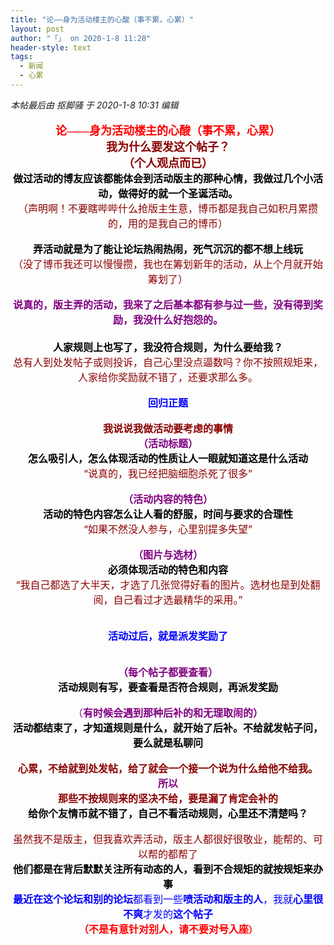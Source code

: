 ```yaml
---
title: "论——身为活动楼主的心酸（事不累，心累）"
layout: post
author: "「」 on 2020-1-8 11:28"
header-style: text
tags:
  - 新闻
  - 心累
---
```


<head></head>
<body>
 <i class="pstatus"> 本帖最后由 抠脚骚 于 2020-1-8 10:31 编辑 </i>
 <br> 
 <br> 
 <div align="center"> 
  <font face="黑体"><font size="4"><font color="#ff0000"><strong>论——身为活动楼主的心酸（事不累，心累）</strong></font></font></font> 
 </div> 
 <div align="center"> 
  <font face="黑体"><font size="4"><font color="#8b0000"><strong>我为什么要发这个帖子？</strong></font></font></font> 
 </div> 
 <div align="center"> 
  <font face="黑体"><font size="4"><font color="#8b0000"><strong>（个人观点而已）</strong></font></font></font> 
 </div> 
 <div align="center"> 
  <strong><font size="3"><font color="#000000">做过活动的博友应该都能体会到活动版主的那种心情，我做过几个小活动，做得好的就一个圣诞活动。</font></font></strong> 
 </div> 
 <div align="center"> 
  <font size="3"><font color="#8b0000">（声明啊！不要瞎哔哔什么抢版主生意，博币都是我自己如积月累攒的，用的是我自己的博币）</font></font> 
  <br> 
 </div>
 <br> 
 <div align="center"> 
  <font size="3"><font color="#000000"><strong>弄活动就是为了能让论坛热闹热闹，死气沉沉的都不想上线玩</strong></font></font> 
 </div> 
 <div align="center"> 
  <font size="3"> <font color="#8b0000">（没了博币我还可以慢慢攒，我也在筹划新年的活动，从上个月就开始筹划了）</font></font> 
 </div>
 <br> 
 <div align="center"> 
  <font size="3"><font color="#800080"><strong>说真的，版主弄的活动，我来了之后基本都有参与过一些，没有得到奖励，我没什么好抱怨的。</strong></font></font> 
 </div> 
 <div align="center"> 
  <font size="3"><br> </font> 
 </div> 
 <div align="center"> 
  <font size="3"><font color="#000000"><strong>人家规则上也写了，我没符合规则，为什么要给我？</strong></font></font> 
 </div> 
 <div align="center"> 
  <font size="3"><font color="#8b0000">总有人到处发帖子或则投诉，自己心里没点逼数吗？你不按照规矩来，人家给你奖励就不错了，还要求那么多。</font></font> 
 </div>
 <br> 
 <div align="center"> 
  <font size="3"><font color="#0000ff"><strong>回归正题</strong></font></font> 
 </div>
 <br> 
 <div align="center"> 
  <font size="3"><font color="#8b0000"><strong>我说说我做活动要考虑的事情</strong></font></font> 
 </div> 
 <div align="center"> 
  <font size="3"><font color="#800080"><strong>（活动标题）</strong></font></font> 
 </div> 
 <div align="center"> 
  <font size="3"><font color="#000000"><strong>怎么吸引人，怎么体现活动的性质让人一眼就知道这是什么活动</strong></font></font> 
 </div> 
 <div align="center"> 
  <font size="3"><font color="#8b0000">“说真的，我已经把脑细胞杀死了很多”</font></font> 
 </div>
 <br> 
 <div align="center"> 
  <font size="3"><font color="#800080"><strong>（活动内容的特色）</strong></font></font> 
 </div> 
 <div align="center"> 
  <font size="3"><font color="#000000"><strong>活动的特色内容怎么让人看的舒服，时间与要求的合理性</strong></font></font> 
 </div> 
 <div align="center"> 
  <font size="3"><font color="#8b0000">“如果不然没人参与，心里别提多失望”</font></font> 
 </div>
 <br> 
 <div align="center"> 
  <font size="3"><font color="#800080"><strong>（图片与选材）</strong></font></font> 
 </div> 
 <div align="center"> 
  <font size="3"><font color="#000000"><strong>必须体现活动的特色和内容</strong></font></font> 
 </div> 
 <div align="center"> 
  <font size="3"><font color="#8b0000">“我自己都选了大半天，才选了几张觉得好看的图片。选材也是到处翻阅，自己看过才选最精华的采用。”</font></font> 
 </div>
 <br> 
 <br> 
 <div align="center"> 
  <font size="3"><font color="#0000ff"><strong>活动过后，就是派发奖励了</strong></font></font> 
 </div>
 <br> 
 <br> 
 <div align="center"> 
  <font size="3"><font color="#800080"><strong>（每个帖子都要查看）</strong></font></font> 
 </div> 
 <div align="center"> 
  <font size="3"><font color="#000000"><strong>活动规则有写，要查看是否符合规则，再派发奖励</strong></font></font> 
 </div>
 <br> 
 <div align="center"> 
  <font size="3"><font color="#800080">（<strong>有时候会遇到那种后补的和无理取闹的）</strong></font></font> 
 </div> 
 <div align="center"> 
  <font size="3"><font color="#000000"><strong>活动都结束了，才知道规则是什么，就开始了后补。不给就发帖子问，要么就是私聊问</strong></font></font> 
 </div>
 <br> 
 <div align="center"> 
  <font size="3"><font color="#8b0000"><strong>心累，不给就到处发帖，给了就会一个接一个说为什么给他不给我。</strong></font></font> 
 </div> 
 <div align="center"> 
  <font size="3"><font color="#800080"><strong>所以</strong></font></font> 
 </div> 
 <div align="center"> 
  <font size="3"><font color="#8b0000"><strong>那些不按规则来的坚决不给，要是漏了肯定会补的</strong></font></font> 
 </div> 
 <div align="center"> 
  <font size="3"><font color="#000000"><strong>给你个友情币就不错了，自己不看活动规则，心里还不清楚吗？</strong></font></font> 
 </div>
 <br> 
 <div align="center"> 
  <font size="3"><font color="#8b0000">虽然我不是版主，但我喜欢弄活动，版主人都很好很敬业，能帮的、可以帮的都帮了</font></font> 
 </div> 
 <div align="center"> 
  <font size="3"><font color="#000000"><strong>他们都是在背后默默关注所有动态的人，看到不合规矩的就按规矩来办事</strong></font></font> 
 </div> 
 <div align="center"> 
  <font size="3"><strong><font color="#0000ff">最近在这个论坛和别的论坛</font></strong><font color="#0000ff">都看到一些<strong>喷活动和版主的人</strong>，我就<strong>心里很不爽</strong>才发的<strong>这个帖子</strong></font></font> 
 </div> 
 <div align="center"> 
  <font color="#ff0000"><strong><font size="3">（不是有意针对别人，请不要对号入座</font>）</strong></font> 
 </div>
 <br> 
 <br> 
 <br>
</body>


